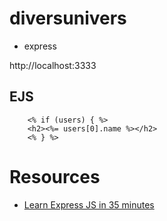 # diversunivers

- express

http://localhost:3333

## EJS

```
    <% if (users) { %>
    <h2><%= users[0].name %></h2>
    <% } %>
```

# Resources

- [Learn Express JS in 35 minutes](https://www.youtube.com/watch?v=SccSCuHhOw0)
